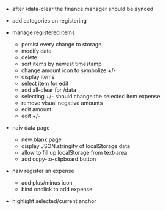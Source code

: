- after /data-clear the finance manager should be synced

+ add categories on registering

+ manage registered items
  + persist every change to storage
  + modify date
  + delete
  + sort items by newest timestamp
  + change amount icon to symbolize +/-
  + display items
  + select item for edit
  + add all-clear for /data
  + selecting +/- should change the selected item expense
  + remove visual negative amounts
  + edit amount
  + edit +/-

+ naiv data page
  + new blank page
  + display JSON.stringify of localStorage data
  + allow to fill up localStorage from text-area
  + add copy-to-clipboard button

+ naiv register an expense
  + add plus/minus icon
  + bind onclick to add expense

+ highlight selected/current anchor
